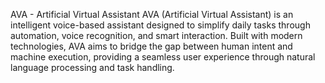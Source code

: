 AVA - Artificial Virtual Assistant
AVA (Artificial Virtual Assistant) is an intelligent voice-based assistant designed to simplify daily tasks through automation, voice recognition, and smart interaction. Built with modern technologies, AVA aims to bridge the gap between human intent and machine execution, providing a seamless user experience through natural language processing and task handling.